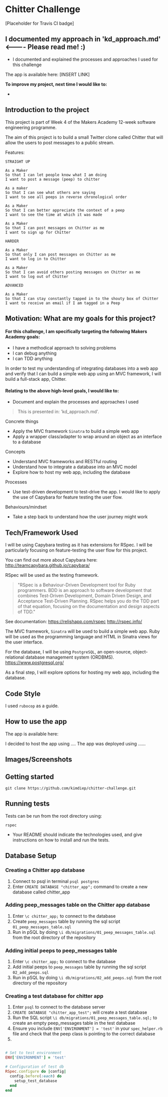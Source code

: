 Chitter Challenge
==================

[Placeholder for Travis CI badge]

## I documented my approach in 'kd_approach.md' <---- Please read me! :)
- I documented and explained the processes and approaches I used for this challenge

The app is available here:
[INSERT LINK]

**To improve my project, next time I would like to:**

- 

## Introduction to the project

This project is part of Week 4 of the Makers Academy 12-week software engineering programme. 

The aim of this project is to build a small Twitter clone called Chitter that will allow the users to post messages to a public stream.

Features:

```
STRAIGHT UP

As a Maker
So that I can let people know what I am doing  
I want to post a message (peep) to chitter

As a maker
So that I can see what others are saying  
I want to see all peeps in reverse chronological order

As a Maker
So that I can better appreciate the context of a peep
I want to see the time at which it was made

As a Maker
So that I can post messages on Chitter as me
I want to sign up for Chitter

HARDER

As a Maker
So that only I can post messages on Chitter as me
I want to log in to Chitter

As a Maker
So that I can avoid others posting messages on Chitter as me
I want to log out of Chitter

ADVANCED

As a Maker
So that I can stay constantly tapped in to the shouty box of Chitter
I want to receive an email if I am tagged in a Peep
```

## Motivation: What are my goals for this project?

#### For this challenge, I am specifically targeting the following Makers Academy goals:

- I have a methodical approach to solving problems
- I can debug anything
- I can TDD anything

In order to test my understanding of integrating databases into a web app and verify that I can build a simple web app using an MVC framework, I will build a full-stack app, Chitter.

#### Relating to the above high-level goals, I would like to:

- Document and explain the processes and approaches I used

> This is presented in: 'kd_approach.md'.

Concrete things
- Apply the MVC framework `Sinatra` to build a simple web app
- Apply a wrapper class/adapter to wrap around an object as an interface to a database

Concepts
- Understand MVC frameworks and RESTful routing
- Understand how to integrate a database into an MVC model
- Explore how to host my web app, including the database

Processes
- Use test-driven development to test-drive the app. I would like to apply the use of Capybara for feature testing the user flow.

Behaviours/mindset
- Take a step back to understand how the user journey might work

## Tech/Framework Used

I will be using Capybara testing as it has extensions for RSpec. I will be particularly focusing on feature-testing the user flow for this project.

You can find out more about Capybara here: http://teamcapybara.github.io/capybara/

RSpec will be used as the testing framework.  

>"RSpec is a Behaviour-Driven Development tool for Ruby programmers. BDD is an approach
to software development that combines Test-Driven Development, Domain Driven Design,
and Acceptance Test-Driven Planning. RSpec helps you do the TDD part of that equation,
focusing on the documentation and design aspects of TDD." 

See documentation:
https://relishapp.com/rspec
http://rspec.info/


The MVC framework, `Sinatra` will be used to build a simple web app. Ruby will be used as the programming language and HTML in Sinatra views for the user interface.

For the database, I will be using `PostgreSQL`, an open-source, object-relational database management system (ORDBMS).
https://www.postgresql.org/

As a final step, I will explore options for hosting my web app, including the database.

## Code Style

I used `rubocop` as a guide.

## How to use the app

The app is available here:


I decided to host the app using .... The app was deployed using  ......

## Images/Screenshots

## Getting started

`git clone https://github.com/kimdiep/chitter-challenge.git`

## Running tests

Tests can be run from the root directory using:

`rspec`

* Your README should indicate the technologies used, and give instructions on how to install and run the tests.

## Database Setup

### Creating a Chitter app database

1. Connect to psql in terminal `psql postgres`
2. Enter `CREATE DATABASE "chitter_app";` command to create a new database called chitter_app

### Adding peep_messages table on the Chitter app database

1. Enter `\c chitter_app;` to connect to the database
2. Create `peep_messages` table by running the sql script `01_peep_messages_table.sql`
3. Run in pSQL by doing `\i db/migrations/01_peep_messages_table.sql` from the root directory of the repository

### Adding initial peeps to peep_messages table

1. Enter `\c chitter_app;` to connect to the database
2. Add initial peeps to `peep_messages` table by running the sql script `02_add_peeps.sql`
3. Run in pSQL by doing `\i db/migrations/02_add_peeps.sql` from the root directory of the repository

### Creating a test database for chitter app

1. Enter `psql` to connect to the database server
2. `CREATE DATABASE "chitter_app_test";` will create a test database
3. Run the SQL script `\i db/migrations/01_peep_messages_table.sql;` to create an empty peep_messages table in the test database
4. Ensure you include `ENV['ENVIRONMENT'] = 'test'` in your `spec_helper.rb` file and check that the peep class is pointing to the correct database
5. 

```ruby

# Set to test environment
ENV['ENVIRONMENT'] = 'test'

# Configuration of test db
RSpec.configure do |config|
  config.before(:each) do
    setup_test_database
  end
end


```

